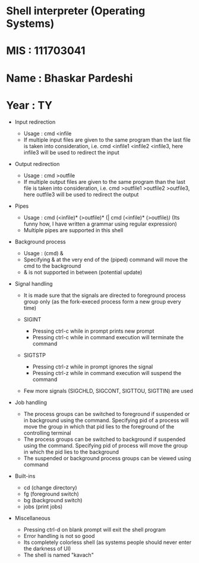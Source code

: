 # Shell interpreter (Operating Systems)
# MIS : 111703041
# Name : Bhaskar Pardeshi
# Year : TY

* Input redirection

    + Usage : cmd <infile
    + If multiple input files are given to the same program than the last
      file is taken into consideration, i.e.
      cmd <infile1 <infile2 <infile3, here infile3 will be used to redirect
      the input

* Output redirection

    + Usage : cmd >outfile
    + If multiple output files are given to the same program than the last
      file is taken into consideration, i.e.
      cmd >outfile1 >outfile2 >outfile3, here outfile3 will be used to redirect
      the output

* Pipes

    + Usage : cmd (<infile)* (>outfile)* (| cmd (<infile)* (>outfile)*)*
      (Its funny how, I have written a grammar using regular expression)
    + Multiple pipes are supported in this shell

* Background process

    + Usage : (cmd) &
    + Specifying & at the very end of the (piped) command will move the
      cmd to the background
    + & is not supported in between (potential update)

* Signal handling

    + It is made sure that the signals are directed to foreground process group only (as the fork-execed process form a new group every time)

    + SIGINT

        - Pressing ctrl-c while in prompt prints new prompt
        - Pressing ctrl-c while in command execution will terminate the command

    + SIGTSTP

        - Pressing ctrl-z while in prompt ignores the signal
        - Pressing ctrl-z while in command execution will suspend the command

    + Few more signals (SIGCHLD, SIGCONT, SIGTTOU, SIGTTIN) are used

* Job handling

    + The process groups can be switched to foreground if suspended or in background using the <fg pid> command. Specifying pid of a process will move the group in which that pid lies to the foreground of the controlling terminal
    + The process groups can be switched to background if suspended using the <bg pid> command. Specifying pid of process will move the group in which the pid lies to the background
    + The suspended or background process groups can be viewed using <jobs> command

* Built-ins

    + cd (change directory)
    + fg (foreground switch)
    + bg (background switch)
    + jobs (print jobs)

* Miscellaneous

    + Pressing ctrl-d on blank prompt will exit the shell program
    + Error handling is not so good
    + Its completely colorless shell (as systems people should never enter the darkness of UI)
    + The shell is named "kavach"
